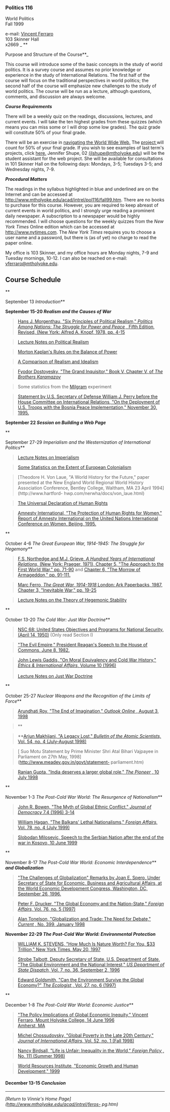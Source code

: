 ### Politics 116  
World Politics  
Fall 1999

e-mail: [Vincent Ferraro](mailto:vferraro@mtholyoke.edu)  
103 Skinner Hall  
x2669 _ **

Purpose and Structure of the Course**_

This course will introduce some of the basic concepts in the study of world
politics. It is a survey course and assumes no prior knowledge or experience
in the study of International Relations. The first half of the course will
focus on the traditional perspectives in world politics; the second half of
the course will emphasize new challenges to the study of world politics. The
course will be run as a lecture, although questions, comments, and discussion
are always welcome.

**_Course Requirements_**

There will be a weekly quiz on the readings, discussions, lectures, and
current events.    I will take the ten highest grades from these quizzes
(which means you can miss some or I will drop some low grades).  The quiz
grade will constitute 50% of your final grade.

There will be an exercise in [navigating the World Wide
Web.](http://www.mtholyoke.edu/acad/intrel/pol116/navigate.htm) The [project
](http://www.mtholyoke.edu/acad/intrel/pol116/project.htm)will count for 50%
of your final grade. If you wish to see examples of last term's projects,
click [here.](http://www.mtholyoke.edu/acad/intrel/webs99.htm)  Jennifer
Shupe, 02 [(jlshupe@mtholyoke.edu](mailto:\(jlshupe@mtholyoke.edu)) will be
the student assistant for the web project.  She will be available for
consultations in 101 Skinner Hall on the following days:  Mondays, 3-5;
Tuesdays 3-5; and Wednesday nights, 7-9.

**_Procedural Matters_**

The readings in the syllabus highlighted in blue and underlined are on the
Internet and can be accessed at
<http://www.mtholyoke.edu/acad/intrel/pol116/fall99.htm>.  There are no books
to purchase for this course.  However, you are required to keep abreast of
current events in world politics, and I strongly urge reading a prominent
daily newspaper.  A subscription to a newspaper would be highly recommended. I
will choose questions for the weekly quizzes from the _New York Times_ Online
edition which can be accessed at <http://www.nytimes.com>.  The _New York
Times_ requires you to choose a user name and a password, but there is (as of
yet) no charge to read the paper online.

My office is 103 Skinner, and my office hours are Monday nights, 7-9 and
Tuesday mornings, 10-12. I can also be reached on e-mail:
[vferraro@mtholyoke.edu](mailto:vferraro@mtholyoke.edu).

## Course Schedule

**

September 13 _Introduction_**

**September 15-20 _Realism and the Causes of War_**

> [Hans J. Morgenthau, "Six Principles of Political Realism," _Politics Among
Nations: The Struggle for Power and Peace_ , Fifth Edition, Revised, (New
York: Alfred A. Knopf, 1978, pp.
4-15](http://www.mtholyoke.edu/acad/intrel/morg6.htm)

>

> [Lecture Notes on Political
Realism](http://www.mtholyoke.edu/acad/intrel/pol116/realism.htm)

>

> [Morton Kaplan's Rules on the Balance of
Power](http://www.mtholyoke.edu/acad/intrel/pol116/balance.htm)

>

> [A Comparison of Realism and
Idealism](http://www.mtholyoke.edu/acad/intrel/pol116/ideareal.htm)

> [Fyodor Dostoyesky, "The Grand Inquisitor," Book V, Chapter V, of _The
Brothers Karamazov_](http://www.mtholyoke.edu/acad/intrel/pol116/grand.htm)

>

> Some statistics from the
[Milgram](http://www.mtholyoke.edu/acad/intrel/milgram.htm) experiment

>

> [Statement by U.S. Secretary of Defense William J. Perry before the House
Committee on International Relations, "On the Deployment of U.S. Troops with
the Bosnia Peace Implementation," November 30,
1995.](http://www.mtholyoke.edu/acad/intrel/pol116/perry.htm)

**September 22   _Session on Building a Web Page_**

**

September 27-29 _Imperialism and the Westernization of International
Politics_**

> [ Lecture Notes on
Imperialism](http://www.mtholyoke.edu/acad/intrel/pol116/imperial.htm)

>

> [Some Statistics on the Extent of European
Colonialism](http://www.mtholyoke.edu/acad/intrel/pol116/colonies.htm)

>

> [Theodore H. Von Laue, "A World History for the Future," paper presented at
the New England World Regional World History Association Conference, Bentley
College, Waltham, MA  23 April 1994](http://www.hartford-
hwp.com/nerwha/docs/von_laue.html)

>

> [The Universal Declaration of Human
Rights](http://www.un.org/Overview/rights.html)

>

> [Amnesty International, "The Protection of Human Rights for Women," Report
of Amnesty International on the United Nations International Conference on
Women, Beijing,
1995.](http://www.mtholyoke.edu/acad/intrel/pol116/amnesty.htm)

**

October 4-6 _The Great European War, 1914-1945: The Struggle for Hegemony_**

> [F.S. Northedge and M.J. Grieve, _A Hundred Years of International
Relations,_ (New York: Praeger, 1971), Chapter 5, "The Approach to the First
World War," pp. 71-90](http://www.mtholyoke.edu/acad/intrel/grieve1.htm) and
[Chapter 6, "The Morrow of Armageddon," pp.
91-111.](http://www.mtholyoke.edu/acad/intrel/grieve2.htm)

>

> [Marc Ferro, _The Great War, 1914-1918_ London: Ark Paperbacks, 1987,
Chapter 3,  "Inevitable War," pp.
19-25](http://www.mtholyoke.edu/acad/intrel/ferro.htm)

> [Lecture Notes on the Theory of Hegemonic
Stability](http://www.mtholyoke.edu/acad/intrel/pol116/hegemony.htm)

**

October 13-20  _The Cold War: Just War Doctrine_**

> [ NSC 68: United States Objectives and Programs for National Security,
(April 14, 1950)](http://www.mtholyoke.edu/acad/intrel/nsc-68/nsc68-1.htm)
(Only read Section I)

>

> ["The Evil Empire," President Reagan's Speech to the House of Commons, June
8, 1982.](http://www.mtholyoke.edu/acad/intrel/evilemp.htm)

>

> [John Lewis Gaddis, "On Moral Equivalency and Cold War History,"  _Ethics &
International Affairs_, Volume 10 (1996)  
>  ](http://www.mtholyoke.edu/acad/intrel/gaddis.htm)  
>  [Lecture Notes on Just War
Doctrine](http://www.mtholyoke.edu/acad/intrel/pol116/justwar.htm)

**

October 25-27 _Nuclear Weapons and the Recognition of the Limits of Force_**

> [Arundhati Roy, "The End of Imagination," _Outlook Online_ , August 3,
1998](http://www.mtholyoke.edu/acad/intrel/roy.htm)

>

> **

>

> **[Arjun Makhijani, "A Legacy Lost," _Bulletin of the Atomic Scientists,_
Vol. 54, no. 4 (July-August
1998)](http://www.mtholyoke.edu/acad/intrel/legacy.htm)

>

> [ Suo Motu Statement by Prime Minister Shri Atal Bihari Vajpayee in
Parliament on 27th May, 1998](http://www.meadev.gov.in/govt/statement-
parliament.htm)

>

> [Ranjan Gupta, "India deserves a larger global role," _The Pioneer_ , 10
July 1998](http://www.meadev.gov.in/govt/nuclear/pio10jul.htm)

**

November 1-3 _The Post-Cold War World: The Resurgence of Nationalism_**

> [ John R. Bowen, "The Myth of Global Ethnic Conflict," _Journal of
Democracy_ 7.4 (1996) 3-14](http://www.mtholyoke.edu/acad/intrel/bowen.htm)

>

> [William Hagan, "The Balkans' Lethal Nationalisms," _Foreign Affairs,_ Vol.
78, no. 4 (July 1999)](http://www.mtholyoke.edu/acad/intrel/hagan.htm)

>

> [Slobodan Milosevic, Speech to the Serbian Nation after the end of the war
in Kosovo, 10 June
1999](http://www.mtholyoke.edu/acad/intrel/speech/milospch.htm)

**

November 8-17 _The Post-Cold War World: Economic Interdependence_** **_and
Globalization_**

> ["The Challenges of Globalization" Remarks by Joan E. Spero, Under Secretary
of State for Economic, Business and Agricultural Affairs, at the World
Economic Development Congress, Washington, DC, September 26, 1996.
](http://www.mtholyoke.edu/acad/intrel/spero.htm)

>

> [Peter F. Drucker, "The Global Economy and the Nation-State," _Foreign
Affairs,_ Vol. 76, no. 5
(1997)](http://www.mtholyoke.edu/acad/intrel/drucker.htm)

>

> [Alan Tonelson, "Globalization and Trade: The Need for Debate," _Current_ ,
No. 399, January 1998](http://www.mtholyoke.edu/acad/intrel/tonel.htm)

**November   22-29  _The Post-Cold War World: Environmental Protection_**

> [WILLIAM K. STEVENS, "How Much Is Nature Worth? For You, $33 Trillion," New
York Times, May 20, 1997](http://www.mtholyoke.edu/acad/intrel/nature.htm)

>

> [Strobe Talbott, Deputy Secretary of State, U.S. Department of State, "The
Global Environment and the National Interest," _US Department of State
Dispatch,_ Vol. 7, no. 36, September 2,
1996](http://www.mtholyoke.edu/acad/intrel/strobenv.htm)

>

> [Edward Goldsmith, "Can the Environment Survive the Global Economy?" _The
Ecologist_ , Vol. 27, no. 6
(1997)](http://www.mtholyoke.edu/acad/intrel/goldsmi.htm)

**

December 1-8  _The Post-Cold War World: Economic Justice_**

> [ "The Policy Implications of Global Economic Inequity," Vincent Ferraro,
Mount Holyoke College, 14 June 1996  
>  Amherst, MA](http://www.mtholyoke.edu/acad/intrel/inequity.htm)

>

> [Michel Chossudovsky, "Global Poverty in the Late 20th Century," _Journal of
International Affairs,_ Vol. 52, no. 1 (Fall
1998)](http://www.mtholyoke.edu/acad/intrel/chossu.htm)

>

> [Nancy Birdsall, "Life is Unfair: Inequality in the World," _Foreign Policy_
, No. 111 (Summer 1998)](http://www.mtholyoke.edu/acad/intrel/birdsall.htm)

>

> [World Resources Institute, "Economic Growth and Human Development,"
1999](http://www.wri.org/wri/wri/wri/wr-98-99/econgrow.htm)

#### **December 13-15 _Conclusion_**

* * *

_[Return to Vinnie's Home Page](http://www.mtholyoke.edu/acad/intrel/feros-
pg.htm)_

